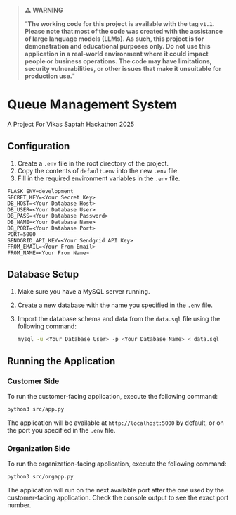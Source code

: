 > **⚠️ WARNING**
>
> "**The working code for this project is available with the tag `v1.1`. Please note that most of the code was created with the assistance of large language models (LLMs). As such, this project is for demonstration and educational purposes only. **Do not use this application in a real-world environment where it could impact people or business operations.** The code may have limitations, security vulnerabilities, or other issues that make it unsuitable for production use.**"

# Queue Management System

A Project For Vikas Saptah Hackathon 2025

## Configuration

1.  Create a `.env` file in the root directory of the project.
2.  Copy the contents of `default.env` into the new `.env` file.
3.  Fill in the required environment variables in the `.env` file.

```
FLASK_ENV=development
SECRET_KEY=<Your Secret Key>
DB_HOST=<Your Database Host>
DB_USER=<Your Database User>
DB_PASS=<Your Database Password>
DB_NAME=<Your Database Name>
DB_PORT=<Your Database Port>
PORT=5000
SENDGRID_API_KEY=<Your Sendgrid API Key>
FROM_EMAIL=<Your From Email>
FROM_NAME=<Your From Name>
```

## Database Setup

1.  Make sure you have a MySQL server running.
2.  Create a new database with the name you specified in the `.env` file.
3.  Import the database schema and data from the `data.sql` file using the following command:

    ```bash
    mysql -u <Your Database User> -p <Your Database Name> < data.sql
    ```

## Running the Application

### Customer Side

To run the customer-facing application, execute the following command:

```bash
python3 src/app.py
```

The application will be available at `http://localhost:5000` by default, or on the port you specified in the `.env` file.

### Organization Side

To run the organization-facing application, execute the following command:

```bash
python3 src/orgapp.py
```

The application will run on the next available port after the one used by the customer-facing application. Check the console output to see the exact port number.
